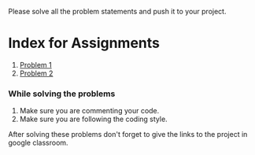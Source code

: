 Please solve all the problem statements and push it to your project.

# Index for Assignments 

1. [Problem 1](problem1.md)
2. [Problem 2](problem2.md)

### While solving the problems
1. Make sure you are commenting your code. 
2. Make sure you are following the coding style.

After solving these problems don't forget to give the links to the project 
in google classroom.
